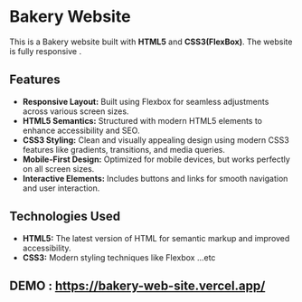 # Bakery Website

This is a Bakery website built with **HTML5** and **CSS3(FlexBox)**. The website is fully responsive .

## Features

- **Responsive Layout:** Built using Flexbox for seamless adjustments across various screen sizes.
- **HTML5 Semantics:** Structured with modern HTML5 elements to enhance accessibility and SEO.
- **CSS3 Styling:** Clean and visually appealing design using modern CSS3 features like gradients, transitions, and media queries.
- **Mobile-First Design:** Optimized for mobile devices, but works perfectly on all screen sizes.
- **Interactive Elements:** Includes buttons and links for smooth navigation and user interaction.

## Technologies Used

- **HTML5:** The latest version of HTML for semantic markup and improved accessibility.
- **CSS3:** Modern styling techniques like Flexbox ...etc
## DEMO : https://bakery-web-site.vercel.app/
